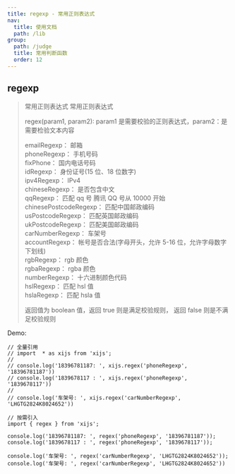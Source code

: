 ```yaml
---
title: regexp - 常用正则表达式
nav:
  title: 使用文档
  path: /lib
group:
  path: /judge
  title: 常用判断函数
  order: 12
---
```


## regexp

> 常用正则表达式 常用正则表达式
>
> regex(param1, param2): param1 是需要校验的正则表达式，param2：是需要检验文本内容
>
> emailRegexp： 邮箱<br>
> phoneRegexp： 手机号码 <br>
> fixPhone： 国内电话号码 <br>
> idRegexp： 身份证号(15 位、18 位数字)<br>
> ipv4Regexp： IPv4<br>
> chineseRegexp： 是否包含中文<br>
> qqRegexp： 匹配 qq 号 腾讯 QQ 号从 10000 开始<br>
> chinesePostcodeRegexp： 匹配中国邮政编码<br>
> usPostcodeRegexp： 匹配英国邮政编码<br>
> ukPostcodeRegexp： 匹配美国邮政编码<br>
> carNumberRegexp： 车架号<br>
> accountRegexp： 帐号是否合法(字母开头，允许 5-16 位，允许字母数字下划线)<br>
> rgbRegexp： rgb 颜色<br>
> rgbaRegexp： rgba 颜色<br>
> numberRegexp： 十六进制颜色代码<br>
> hslRegexp： 匹配 hsl 值 <br>
> hslaRegexp： 匹配 hsla 值
>
> 返回值为 boolean 值，返回 true 则是满足校验规则， 返回 false 则是不满足校验规则

Demo:

```tsx | pure
// 全量引用
// import  * as xijs from 'xijs';
//
// console.log('18396781187: ', xijs.regex('phoneRegexp', '18396781187'))
// console.log('1839678117 : ', xijs.regex('phoneRegexp', '1839678117'))
//
// console.log('车架号: ', xijs.regex('carNumberRegexp', 'LHGTG2824K8024652'))

// 按需引入
import { regex } from 'xijs';

console.log('18396781187: ', regex('phoneRegexp', '18396781187'));
console.log('1839678117 : ', regex('phoneRegexp', '1839678117'));

console.log('车架号: ', regex('carNumberRegexp', 'LHGTG2824K8024652'));
console.log('车架号: ', regex('carNumberRegexp', 'LHGTG2824K8024652'))
```
